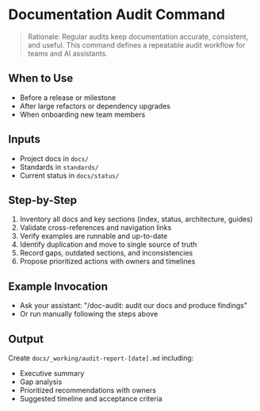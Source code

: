 # Documentation Audit Command

> Rationale: Regular audits keep documentation accurate, consistent, and useful. This command defines a repeatable audit workflow for teams and AI assistants.

## When to Use
- Before a release or milestone
- After large refactors or dependency upgrades
- When onboarding new team members

## Inputs
- Project docs in `docs/`
- Standards in `standards/`
- Current status in `docs/status/`

## Step-by-Step
1. Inventory all docs and key sections (index, status, architecture, guides)
2. Validate cross-references and navigation links
3. Verify examples are runnable and up-to-date
4. Identify duplication and move to single source of truth
5. Record gaps, outdated sections, and inconsistencies
6. Propose prioritized actions with owners and timelines

## Example Invocation
- Ask your assistant: "/doc-audit: audit our docs and produce findings"
- Or run manually following the steps above

## Output
Create `docs/_working/audit-report-[date].md` including:
- Executive summary
- Gap analysis
- Prioritized recommendations with owners
- Suggested timeline and acceptance criteria
